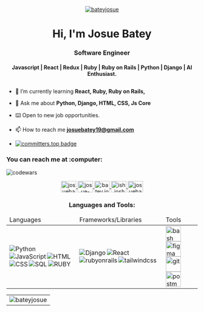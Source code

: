 
<p align="center"> 
  <a href="https://komarev.com/ghpvc/?username=bateyjosue" target="blank">
    <img src="https://komarev.com/ghpvc/?username=bateyjosue&label=Profile%20views&color=0e75b6&style=for-the-badge" alt="bateyjosue" /> 
  </a>
</p>
<div align="center">
 <h1>Hi, I'm Josue Batey</h1>
  <h3 font="bold">Software Engineer</h3>
  <h4>
Javascript | React | Redux | Ruby | Ruby on Rails | Python | Django | AI Enthusiast.
  </h4>
  <h2></h2>
 </div>

- 🌱 I’m currently learning **React, Ruby, Ruby on Rails,**

- 💬 Ask me about **Python, Django, HTML, CSS, Js Core**

- ⌨️ Open to new job opportunities.

- 📫 How to reach me **josuebatey19@gmail.com**
- [![committers.top badge](https://user-badge.committers.top/rwanda/Bateyjosue.svg)](https://user-badge.committers.top/rwanda/Bateyjosue)

<h3 align="left">You can reach me at :computer:</h3>
<img align='center' src='https://www.codewars.com/users/josuebatey/badges/large' alt="codewars">
<p align="center">
  <a href="https://twitter.com/josuebatey" target="blank">
    <img align="center" 
      src="https://raw.githubusercontent.com/rahuldkjain/github-profile-readme-generator/master/src/images/icons/Social/twitter.svg" 
      alt="josuebatey" height="30" width="40" />
    </a>
    
  <a href="https://linkedin.com/in/josue-ishara" target="blank">
    <img align="center" 
    src="https://raw.githubusercontent.com/rahuldkjain/github-profile-readme-generator/master/src/images/icons/Social/linked-in-alt.svg" 
    alt="josue-ishara" height="30" width="40" />
  </a>
  
  <a href="https://fb.com/batey.joshua.1" target="blank">
    <img align="center" 
    src="https://raw.githubusercontent.com/rahuldkjain/github-profile-readme-generator/master/src/images/icons/Social/facebook.svg" 
    alt="batey.joshua.1" height="30" width="40" />
  </a>
  
  <a href="https://instagram.com/ish.josh_" target="blank">
    <img align="center" 
    src="https://raw.githubusercontent.com/rahuldkjain/github-profile-readme-generator/master/src/images/icons/Social/instagram.svg" 
    alt="ish.josh_" height="30" width="40" />
  </a>
  <a href="https://www.hackerrank.com/josuebatey19" target="blank">
    <img align="center" 
    src="https://raw.githubusercontent.com/rahuldkjain/github-profile-readme-generator/master/src/images/icons/Social/hackerrank.svg" 
    alt="josuebatey19" height="30" width="40" />
  </a>
</p>

<h3 align="center">Languages and Tools:</h3>
 <table>
  <thead>
    <td>Languages</td>
    <td>Frameworks/Libraries</td>
    <td>Tools</td>
  </thead>
  <tr>
    <td class="Lang">
    <img align="left" alt="Python" src="https://img.shields.io/badge/python-%2314354C.svg?style=for-the-badge&logo=python&logoColor=white" />
    <img align="left" alt="JavaScript" src="https://img.shields.io/badge/javascript-%2314354C.svg?style=for-the-badge&logo=javascript&logoColor=white" />
    <img align="left" alt="HTML" src="https://img.shields.io/badge/html5-%2314354C.svg?style=for-the-badge&logo=html5&logoColor=white" />
    <img align="left" alt="CSS" src="https://img.shields.io/badge/css3-%2314354C.svg?style=for-the-badge&logo=css3&logoColor=white" />
    <img align="left" alt="SQL" src="https://img.shields.io/badge/sql-%2314354C.svg?style=for-the-badge&logo=sql&logoColor=white" />
    <img align="left" alt="RUBY" src="https://img.shields.io/badge/ruby-%2314354C.svg?style=for-the-badge&logo=ruby&logoColor=white" />
    </td>
    <td class="frameworks">
    <img align="left" alt="Django" src="https://img.shields.io/badge/django-%2314354C.svg?style=for-the-badge&logo=django&logoColor=white" />
    <img align="left" alt="React" src="https://img.shields.io/badge/react-%2314354C.svg?style=for-the-badge&logo=react&logoColor=white" />
    <img align="left" alt="rubyonrails" src="https://img.shields.io/badge/rubyonrails-%2314354C.svg?style=for-the-badge&logo=rubyonrails&logoColor=white" />
    <img align="left" alt="tailwindcss" src="https://img.shields.io/badge/tailwindcss-%2314354C.svg?style=for-the-badge&logo=tailwindcss&logoColor=white" />
    </td>
    <td class="tools">
      <a href="https://www.gnu.org/software/bash/" target="_blank" rel="noreferrer"><img src="https://www.vectorlogo.zone/logos/gnu_bash/gnu_bash-icon.svg" alt="bash" width="40" height="40"/> </a>
      <a href="https://www.figma.com/" target="_blank" rel="noreferrer"><img src="https://www.vectorlogo.zone/logos/figma/figma-icon.svg" alt="figma" width="40" height="40"/> </a>
      <a href="https://git-scm.com/" target="_blank" rel="noreferrer"><img src="https://www.vectorlogo.zone/logos/git-scm/git-scm-icon.svg" alt="git" width="40" height="40"/> </a>
      <a href="https://postman.com" target="_blank" rel="noreferrer"> <img src="https://www.vectorlogo.zone/logos/getpostman/getpostman-icon.svg" alt="postman" width="40" height="40"/></a>
    </td>
  </tr>
</table>

<table align="center">
 <tr>
  <td>
   <img align="center" src="https://github-readme-streak-stats.herokuapp.com/?user=bateyjosue&theme=dark" alt="bateyjosue" />
  </td>
 </tr>
</table>
